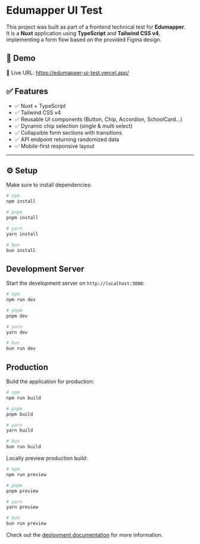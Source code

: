 # Edumapper UI Test

This project was built as part of a frontend technical test for **Edumapper**.  
It is a **Nuxt** application using **TypeScript** and **Tailwind CSS v4**, implementing a form flow based on the provided Figma design.

## 🚀 Demo

🔗 Live URL: https://edumapper-ui-test.vercel.app/

## ✅ Features

- ✅ Nuxt + TypeScript
- ✅ Tailwind CSS v4
- ✅ Reusable UI components (Button, Chip, Accordion, SchoolCard…)
- ✅ Dynamic chip selection (single & multi select)
- ✅ Collapsible form sections with transitions
- ✅ API endpoint returning randomized data
- ✅ Mobile-first responsive layout

---

## ⚙️ Setup

Make sure to install dependencies:

```bash
# npm
npm install

# pnpm
pnpm install

# yarn
yarn install

# bun
bun install
```

## Development Server

Start the development server on `http://localhost:3000`:

```bash
# npm
npm run dev

# pnpm
pnpm dev

# yarn
yarn dev

# bun
bun run dev
```

## Production

Build the application for production:

```bash
# npm
npm run build

# pnpm
pnpm build

# yarn
yarn build

# bun
bun run build
```

Locally preview production build:

```bash
# npm
npm run preview

# pnpm
pnpm preview

# yarn
yarn preview

# bun
bun run preview
```

Check out the [deployment documentation](https://nuxt.com/docs/getting-started/deployment) for more information.
